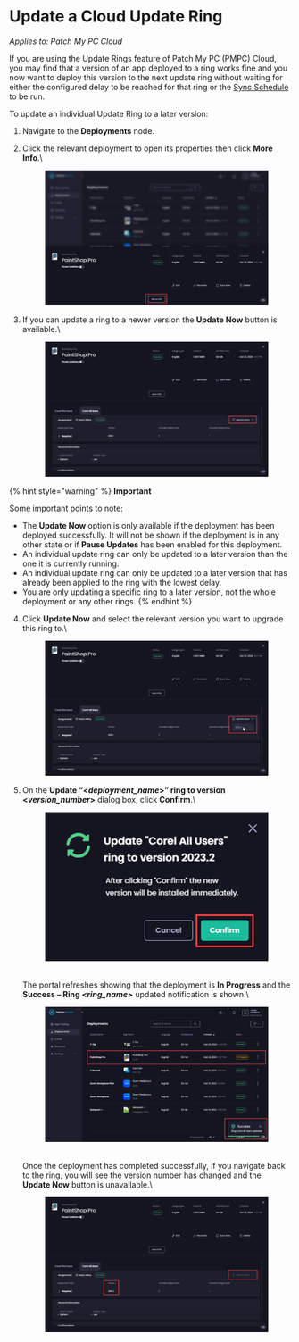 # Update a Cloud Update Ring

_Applies to: Patch My PC Cloud_

If you are using the Update Rings feature of Patch My PC (PMPC) Cloud, you may find that a version of an app deployed to a ring works fine and you now want to deploy this version to the next update ring without waiting for either the configured delay to be reached for that ring or the [Sync Schedule](../../cloud-administration/manage-the-sync-schedule-in-cloud.md) to be run.

To update an individual Update Ring to a later version:

1. Navigate to the **Deployments** node.
2.  Click the relevant deployment to open its properties then click **More Info**.\


    <figure><img src="../../../_images/gitbook/image (2143).png" alt="Clicking “More Info”"><figcaption></figcaption></figure>


3.  If you can update a ring to a newer version the **Update Now** button is available.\


    <figure><img src="../../../_images/gitbook/image (2144).png" alt="“Update Now” button available"><figcaption></figcaption></figure>



{% hint style="warning" %}
**Important**

Some important points to note:

* The **Update Now** option is only available if the deployment has been deployed successfully. It will not be shown if the deployment is in any other state or if **Pause Updates** has been enabled for this deployment.
* An individual update ring can only be updated to a later version than the one it is currently running.
* An individual update ring can only be updated to a later version that has already been applied to the ring with the lowest delay.
* You are only updating a specific ring to a later version, not the whole deployment or any other rings.
{% endhint %}

4.  Click **Update Now** and select the relevant version you want to upgrade this ring to.\


    <figure><img src="../../../_images/gitbook/image (2145).png" alt="Selecting which version to update this ring to"><figcaption></figcaption></figure>


5.  On the **Update “<**_**deployment\_name**_**>” ring to version <**_**version\_number**_**>** dialog box, click **Confirm**.\


    <figure><img src="../../../_images/gitbook/image (2147).png" alt="Clicking “Confirm”" width="455"><figcaption></figcaption></figure>

    \
    The portal refreshes showing that the deployment is **In Progress** and the **Success – Ring <**_**ring\_name**_**>** updated notification is shown.\


    <figure><img src="../../../_images/gitbook/image (2148).png" alt="Deployment shows as “In Progress” and the “Success – Ring <ring_name> updated” notification is shown."><figcaption></figcaption></figure>

    \
    Once the deployment has completed successfully, if you navigate back to the ring, you will see the version number has changed and the **Update Now** button is unavailable.\


    <figure><img src="../../../_images/gitbook/image (2149).png" alt="Version number has changed and “Update Now” button is unavailable."><figcaption></figcaption></figure>
